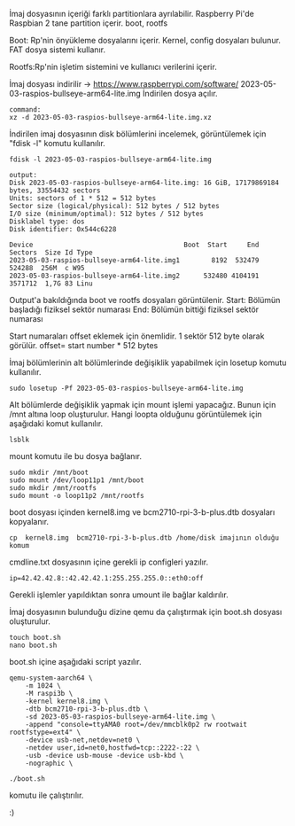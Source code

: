 İmaj dosyasının içeriği farklı partitionlara ayrılabilir.
Raspberry Pi'de Raspbian 2 tane partition içerir. boot, rootfs

Boot: Rp'nin önyükleme dosyalarını içerir. Kernel, config dosyaları bulunur.
FAT dosya sistemi kullanır.

Rootfs:Rp'nin işletim sistemini ve kullanıcı verilerini içerir.
 
İmaj dosyası indirilir -> https://www.raspberrypi.com/software/
2023-05-03-raspios-bullseye-arm64-lite.img
İndirilen dosya açılır.
```
command:
xz -d 2023-05-03-raspios-bullseye-arm64-lite.img.xz 
```

İndirilen imaj dosyasının disk bölümlerini incelemek, görüntülemek için "fdisk -l" komutu kullanılır.
```
fdisk -l 2023-05-03-raspios-bullseye-arm64-lite.img 

output:
Disk 2023-05-03-raspios-bullseye-arm64-lite.img: 16 GiB, 17179869184 bytes, 33554432 sectors
Units: sectors of 1 * 512 = 512 bytes
Sector size (logical/physical): 512 bytes / 512 bytes
I/O size (minimum/optimal): 512 bytes / 512 bytes
Disklabel type: dos
Disk identifier: 0x544c6228

Device                                      Boot  Start     End Sectors  Size Id Type
2023-05-03-raspios-bullseye-arm64-lite.img1        8192  532479  524288  256M  c W95 
2023-05-03-raspios-bullseye-arm64-lite.img2      532480 4104191 3571712  1,7G 83 Linu
```
Output'a bakıldığında boot ve rootfs dosyaları görüntülenir.
Start: Bölümün başladığı fiziksel sektör numarası
End: Bölümün bittiği fiziksel sektör numarası

Start numaraları offset eklemek için önemlidir. 1 sektör 512 byte olarak görülür.
offset= start number * 512 bytes

İmaj bölümlerinin alt bölümlerinde değişiklik yapabilmek için losetup komutu kullanılır.

```
sudo losetup -Pf 2023-05-03-raspios-bullseye-arm64-lite.img 
```
Alt bölümlerde değişiklik yapmak için mount işlemi yapacağız. 
Bunun için /mnt altına loop oluşturulur. 
Hangi loopta olduğunu görüntülemek için aşağıdaki komut kullanılır.

```
lsblk

```
mount komutu ile bu dosya bağlanır.

```
sudo mkdir /mnt/boot
sudo mount /dev/loop11p1 /mnt/boot
sudo mkdir /mnt/rootfs
sudo mount -o loop11p2 /mnt/rootfs
```
boot dosyası içinden kernel8.img ve bcm2710-rpi-3-b-plus.dtb dosyaları kopyalanır.

```
cp  kernel8.img  bcm2710-rpi-3-b-plus.dtb /home/disk imajının olduğu komum
```
cmdline.txt dosyasının içine gerekli ip configleri yazılır.

```
ip=42.42.42.8::42.42.42.1:255.255.255.0::eth0:off
```
Gerekli işlemler yapıldıktan sonra umount ile bağlar kaldırılır.

İmaj dosyasının bulunduğu dizine qemu da çalıştırmak için boot.sh dosyası oluşturulur.

```
touch boot.sh
nano boot.sh
```

boot.sh içine aşağıdaki script yazılır.
```
qemu-system-aarch64 \
    -m 1024 \
    -M raspi3b \
    -kernel kernel8.img \
    -dtb bcm2710-rpi-3-b-plus.dtb \
    -sd 2023-05-03-raspios-bullseye-arm64-lite.img \
    -append "console=ttyAMA0 root=/dev/mmcblk0p2 rw rootwait rootfstype=ext4" \
    -device usb-net,netdev=net0 \
    -netdev user,id=net0,hostfwd=tcp::2222-:22 \
    -usb -device usb-mouse -device usb-kbd \
    -nographic \
```
```
./boot.sh
```
 komutu ile çalıştırılır.

:)
